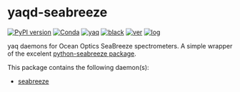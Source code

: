 # yaqd-seabreeze

[![PyPI version](https://badge.fury.io/py/yaqd-seabreeze.svg)](https://badge.fury.io/py/yaqd-seabreeze)
[![Conda](https://img.shields.io/conda/vn/conda-forge/yaqd-seabreeze)](https://anaconda.org/conda-forge/yaqd-seabreeze)
[![yaq](https://img.shields.io/badge/framework-yaq-orange)](https://yaq.fyi/)
[![black](https://img.shields.io/badge/code--style-black-black)](https://black.readthedocs.io/)
[![ver](https://img.shields.io/badge/calver-YYYY.M.MICRO-blue)](https://calver.org/)
[![log](https://img.shields.io/badge/change-log-informational)](https://gitlab.com/yaq/yaqd-seabreeze/-/blob/master/CHANGELOG.md)

yaq daemons for Ocean Optics SeaBreeze spectrometers.
A simple wrapper of the excelent [python-seabreeze package](https://github.com/ap--/python-seabreeze).

This package contains the following daemon(s):
- [seabreeze](https://yaq.fyi/daemons/seabreeze/)
